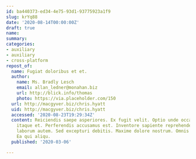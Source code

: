 ```yaml
---
id: ba440373-ed34-4e75-93d1-93775923a1f9
slug: krYq88
date: '2020-08-14T00:00:00Z'
draft: true
name: 
summary: 
categories:
- auxiliary
- auxiliary
- cross-platform
repost_of:
  name: Fugiat doloribus et et.
  author:
    name: Ms. Bradly Lesch
    email: allan_ledner@monahan.biz
    url: http://blick.info/thomas
    photo: https://via.placeholder.com/150
  url: http://macgyver.biz/chris.hyatt
  uid: http://macgyver.biz/chris.hyatt
  accessed: '2020-08-23T19:29:34Z'
  content: Reiciendis saepe asperiores. Ex fugit velit. Optio unde occaecati. Eveniet
    itaque et. Perferendis accusamus est. Inventore sapiente reprehenderit. Fugit
    laborum autem. Sed excepturi debitis. Maxime dolore nostrum. Omnis omnis molestiae.
    Ea qui aliqu.
  published: '2020-03-06'

---
```



